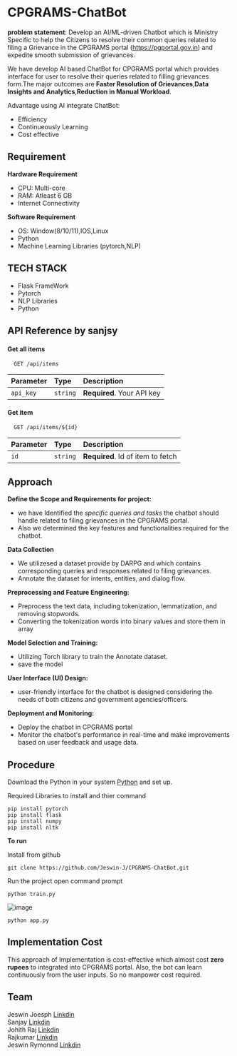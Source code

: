 # CPGRAMS-ChatBot
**problem statement**: Develop an AI/ML-driven Chatbot which is   Ministry Specific to help the Citizens to resolve their common queries related to filing a Grievance in the CPGRAMS portal (https://pgportal.gov.in) and expedite smooth submission of grievances.

We have develop AI based ChatBot for CPGRAMS portal which provides interface for user to resolve their queries related to filling grievances form.The major outcomes are **Faster Resolution of Grievances**,**Data Insights and Analytics**,**Reduction in Manual Workload**. 

Advantage using AI integrate ChatBot:
* Efficiency
* Continueously Learning 
* Cost effective

## Requirement
**Hardware Requirement**  
* CPU: Multi-core
* RAM: Atleast 6 GB 
* Internet Connectivity  

**Software Requirement**
* OS: Window(8/10/11),IOS,Linux
* Python
* Machine Learning Libraries (pytorch,NLP)

## TECH STACK
* Flask FrameWork
* Pytorch 
* NLP Libraries
* Python 

## API Reference by sanjsy

#### Get all items

```http
  GET /api/items
```

| Parameter | Type     | Description                |
| :-------- | :------- | :------------------------- |
| `api_key` | `string` | **Required**. Your API key |

#### Get item

```http
  GET /api/items/${id}
```

| Parameter | Type     | Description                       |
| :-------- | :------- | :-------------------------------- |
| `id`      | `string` | **Required**. Id of item to fetch |

## Approach
 **Define the Scope and Requirements for project:**
* we have Identified the *specific queries and tasks* the chatbot should handle related to filing grievances in the CPGRAMS portal.
* Also we determined the key features and functionalities required for the chatbot.

**Data Collection**  
* We utilizesed a dataset provide by DARPG and which contains  corresponding queries and responses related to filing grievances.
* Annotate the dataset for intents, entities, and dialog flow.

**Preprocessing and Feature Engineering:**
* Preprocess the text data, including tokenization, lemmatization, and removing stopwords.
* Converting the tokenization words into binary values and store them in array

**Model Selection and Training:**
*  Utilizing Torch library to train the Annotate dataset.
*  save the model 

**User Interface (UI) Design:**
* user-friendly interface for the chatbot is designed  considering the needs of both citizens and government agencies/officers.

**Deployment and Monitoring:**
* Deploy the chatbot in CPGRAMS portal 
* Monitor the chatbot's performance in real-time and make improvements based on user feedback and usage data.

## Procedure
Download the Python in your system [Python](https://www.python.org/downloads/) and set up.

Required Libraries to install and thier command

```
pip install pytorch
pip install flask 
pip install numpy
pip install nltk
```
**To run**

Install from github
```
git clone https://github.com/Jeswin-J/CPGRAMS-ChatBot.git

```

Run the project open command prompt
```
python train.py
```
![image](https://i.imgur.com/k2w0vt6.png)
```
python app.py
```

## Implementation Cost
This approach of Implementation is cost-effective which almost cost **zero rupees** to integrated into CPGRAMS portal. Also, the bot can learn continuously from the user inputs. So no manpower cost required. 
## Team 

Jeswin Joesph [Linkdin](https://www.linkedin.com/in/jeswinjosephj/)  
Sanjay [Linkdin](https://www.linkedin.com/in/sanjayk1415/)  
Johith Raj [Linkdin](https://www.linkedin.com/in/johithraj/)  
Rajkumar  [Linkdin]()  
Jeswin Rymonnd [Linkdin]()